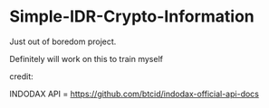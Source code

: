 # Simple-IDR-Crypto-Information
Just out of boredom project.

Definitely will work on this to train myself

credit: 

INDODAX API = https://github.com/btcid/indodax-official-api-docs

